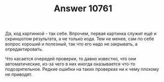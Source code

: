 ﻿---
title: "Answer 10761"
se.owner.user_id: 178988
se.owner.display_name: "Qwertiy"
se.owner.link: "https://ru.meta.stackoverflow.com/users/178988/qwertiy"
se.answer_id: 10761
se.question_id: 10760
se.post_type: answer
se.is_accepted: True
---
<p>Да, код картинкой - так себе. Впрочем, первая картинка служит ещё и скриншотом результата, а не только кода. Тем не менее, сам по себе вопрос хороший и полезный, так что его надо не закрывать, а отредактировать.</p>
<p>Что касается очередей проверки, то давно известно, что они автоматические, из-за чего в них иногда оказывается что-то подозрительное. Редкие ошибки на таких проверках ни к чему плохому не приводят.</p>
